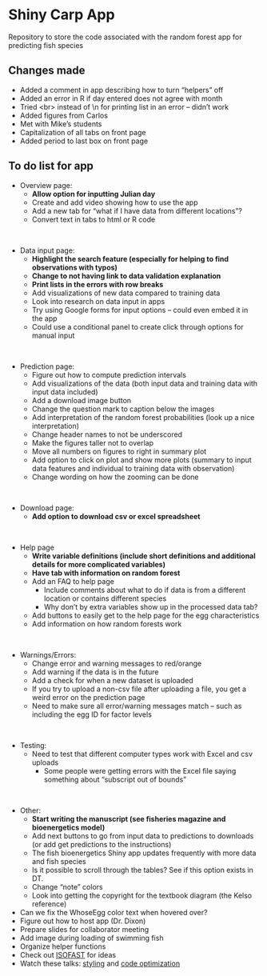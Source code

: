 
# Shiny Carp App

Repository to store the code associated with the random forest app for
predicting fish species

## Changes made

  - Added a comment in app describing how to turn “helpers” off
  - Added an error in R if day entered does not agree with month
  - Tried \<br\> instead of \\n for printing list in an error – didn’t
    work
  - Added figures from Carlos
  - Met with Mike’s students
  - Capitalization of all tabs on front page
  - Added period to last box on front page

## To do list for app

  - Overview page:
      - **Allow option for inputting Julian day**
      - Create and add video showing how to use the app
      - Add a new tab for “what if I have data from different
        locations”?
      - Convert text in tabs to html or R code

<br>

  - Data input page:
      - **Highlight the search feature (especially for helping to find
        observations with typos)**
      - **Change to not having link to data validation explanation**
      - **Print lists in the errors with row breaks**
      - Add visualizations of new data compared to training data
      - Look into research on data input in apps
      - Try using Google forms for input options – could even embed it
        in the app
      - Could use a conditional panel to create click through options
        for manual input

<br>

  - Prediction page:
      - Figure out how to compute prediction intervals
      - Add visualizations of the data (both input data and training
        data with input data included)
      - Add a download image button
      - Change the question mark to caption below the images
      - Add interpretation of the random forest probabilities (look up a
        nice interpretation)
      - Change header names to not be underscored
      - Make the figures taller not to overlap
      - Move all numbers on figures to right in summary plot
      - Add option to click on plot and show more plots (summary to
        input data features and individual to training data with
        observation)
      - Change wording on how the zooming can be done

<br>

  - Download page:
      - **Add option to download csv or excel spreadsheet**

<br>

  - Help page
      - **Write variable definitions (include short definitions and
        additional details for more complicated variables)**
      - **Have tab with information on random forest**
      - Add an FAQ to help page
          - Include comments about what to do if data is from a
            different location or contains different species
          - Why don’t by extra variables show up in the processed data
            tab?
      - Add buttons to easily get to the help page for the egg
        characteristics
      - Add information on how random forests work

<br>

  - Warnings/Errors:
      - Change error and warning messages to red/orange
      - Add warning if the data is in the future
      - Add a check for when a new dataset is uploaded
      - If you try to upload a non-csv file after uploading a file, you
        get a weird error on the prediction page
      - Need to make sure all error/warning messages match – such as
        including the egg ID for factor levels

<br>

  - Testing:
      - Need to test that different computer types work with Excel and
        csv uploads
          - Some people were getting errors with the Excel file saying
            something about “subscript out of bounds”

<br>

  - Other:
      - **Start writing the manuscript (see fisheries magazine and
        bioenergetics model)**
      - Add next buttons to go from input data to predictions to
        downloads (or add get predictions to the instructions)
      - The fish bioenergetics Shiny app updates frequently with more
        data and fish species
      - Is it possible to scroll through the tables? See if this option
        exists in DT.
      - Change “note” colors
      - Look into getting the copyright for the textbook diagram (the
        Kelso reference)
  - Can we fix the WhoseEgg color text when hovered over?
  - Figure out how to host app (Dr. Dixon)
  - Prepare slides for collaborator meeting
  - Add image during loading of swimming fish
  - Organize helper functions
  - Check out
    [ISOFAST](https://analytics.iasoybeans.com/cool-apps/ISOFAST/) for
    ideas
  - Watch these talks:
    [styling](https://rstudio.com/resources/rstudioconf-2020/styling-shiny-apps-with-sass-and-bootstrap-4/)
    and [code
    optimization](https://rstudio.com/resources/webinars/scaling-shiny-apps-with-asynchronous-programming/)
